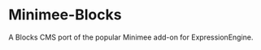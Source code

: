 Minimee-Blocks
==============

A Blocks CMS port of the popular Minimee add-on for ExpressionEngine.